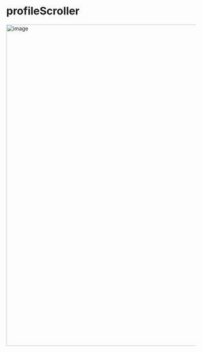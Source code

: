# profileScroller
<img width="856" alt="image" src="https://user-images.githubusercontent.com/105142060/224854576-c651dae1-66c3-413a-bd8f-85a4fa7e261d.png">
